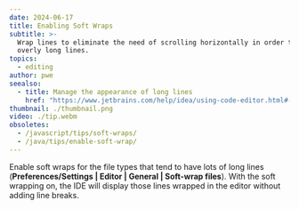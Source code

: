 ```yaml
---
date: 2024-06-17
title: Enabling Soft Wraps
subtitle: >-
  Wrap lines to eliminate the need of scrolling horizontally in order to see
  overly long lines.
topics:
  - editing
author: pwe
seealso:
  - title: Manage the appearance of long lines
    href: "https://www.jetbrains.com/help/idea/using-code-editor.html#-52ech1_479"
thumbnail: ./thumbnail.png
video: ./tip.webm
obsoletes:
  - /javascript/tips/soft-wraps/
  - /java/tips/enable-soft-wrap/
---
```


Enable soft wraps for the file types that tend to have lots of long lines (**Preferences/Settings | Editor | General | Soft-wrap files**). With the soft wrapping on, the IDE will display those lines wrapped in the editor without adding line breaks.
